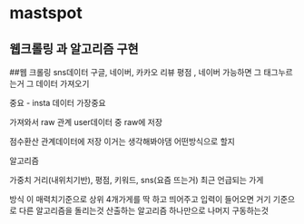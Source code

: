 # mastspot

## 웹크롤링 과 알고리즘 구현

##웹 크롤링
sns데이터 
구글, 네이버, 카카오 리뷰 평점 , 네이버 가능하면 그 태그누르는거 그 데이터 가져오기

중요  - insta 데이터 가장중요

가져와서 raw 관계 user데이터 중 raw에 저장

점수환산 관계데이터에 저장
이거는 생각해봐야댐 어떤방식으로 할지



알고리즘

가중치
거리(내위치기반), 평점, 키워드, sns(요즘 뜨는거) 최근 언급되는 가게



방식
이 매력치기준으로 상위 4개가게를 딱 하고 띄어주고 입력이 들어오면 거기 기준으로 다른 알고리즘을 돌리는것
산출하는 알고리즘 하나만으로 나머지 구동하는것
